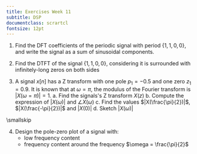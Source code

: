```yaml
---
title: Exercises Week 11
subtitle: DSP
documentclass: scrartcl
fontsize: 12pt
--- 
```


1. Find the DFT coefficients of the periodic signal with period $\{1, 1, 0, 0\}$,
and write the signal as a sum of sinusoidal components.

2. Find the DTFT of the signal $\{1, 1, 0, 0\}$, considering it is surrounded with infinitely-long zeros on both sides

3. A signal $x[n]$ has a Z transform with one pole $p_1 = -0.5$ and one zero $z_1 = 0.9$.
It is known that at $\omega = \pi$, the modulus of the Fourier transform is $|X(\omega=\pi)| = 1$.
    a. Find the signals's Z transform $X(z)$
    b. Compute the expression of $|X(\omega)|$ and $\angle X(\omega)$
    c. Find the values $|X(\frac{\pi}{2})|$, $|X(\frac{-\pi}{2})|$ and $|X(0)|$
    d. Sketch $|X(\omega)|$

\smallskip

4. Design the pole-zero plot of a signal with:
    - low frequency content
    - frequency content around the frequency $\omega = \frac{\pi}{2}$
